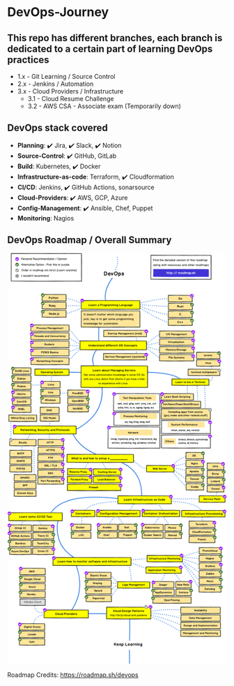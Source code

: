 # DevOps-Journey

## This repo has different branches, each branch is dedicated to a certain part of learning DevOps practices

- 1.x - Git Learning / Source Control
- 2.x - Jenkins / Automation
- 3.x - Cloud Providers / Infrastructure
    - 3.1 - Cloud Resume Challenge
    - 3.2 - AWS CSA - Associate exam (Temporarily down)

## DevOps stack covered
- **Planning**: ✔️ Jira, ✔️ Slack, ✔️ Notion
- **Source-Control**: ✔️ GitHub, GitLab
- **Build**: Kubernetes, ✔️ Docker
- **Infrastructure-as-code**: Terraform, ✔️ Cloudformation
- **CI/CD**: Jenkins, ✔️ GitHub Actions, sonarsource
- **Cloud-Providers**: ✔️ AWS, GCP, Azure
- **Config-Management**: ✔️ Ansible, Chef, Puppet
- **Monitoring**: Nagios


## DevOps Roadmap / Overall Summary

![My Image](devops.png)

Roadmap Credits: https://roadmap.sh/devops

